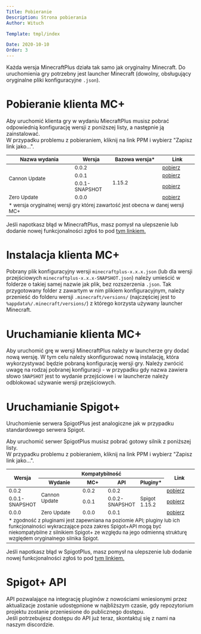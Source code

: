 ```yaml
---
Title: Pobieranie
Description: Strona pobierania
Author: Wituch

Template: tmpl/index

Date: 2020-10-10
Order: 3
---
```


<style>
table {
	width: 100%;
	font-size: 10pt;
}
th, td {
	vertical-align: middle;
}
</style>

Każda wersja MinecraftPlus działa tak samo jak oryginalny Minecraft. Do uruchomienia gry potrzebny jest launcher Minecraft (dowolny, obsługujący oryginalne pliki konfiguracyjne `.json`).

# Pobieranie klienta MC+

Aby uruchomić klienta gry w wydaniu MiecraftPlus musisz pobrać odpowiednią konfigurację wersji z poniższej listy, a następnie ją zainstalować.  
W przypadku problemu z pobieraniem, kliknij na link PPM i wybierz "Zapisz link jako...".

<table>
	<colgroup>
		<col style="width: 35%">
		<col style="width: auto">
		<col style="width: 100pt">
		<col style="width: 70pt">
	</colgroup>
	<thead><tr><th>Nazwa wydania</th><th>Wersja</th><th>Bazowa wersja*</th><th>Link</th></tr></thead>
	<tbody>
	  <tr>
		<td rowspan="3">Cannon Update</td>
		<td>0.0.2</td><td rowspan="4">1.15.2</td>
		<td><a download href="%assets_url%/downloads/minecraft/minecraftplus-0.0.2.json">pobierz</a></td>
	  </tr>
	  <tr>
		<td>0.0.1</td>
		<td><a download href="%assets_url%/downloads/minecraft/minecraftplus-0.0.1.json">pobierz</a></td>
	  </tr>
	  <tr>
		<td>0.0.1-SNAPSHOT</td>
		<td><a download href="%assets_url%/downloads/minecraft/minecraftplus-0.0.1-SNAPSHOT.json">pobierz</a></td>
	  </tr>
	  <tr>
		<td>Zero Update</td>
		<td>0.0.0</td>
		<td><a download href="%assets_url%/downloads/minecraft/minecraftplus-0.0.0.json">pobierz</a></td>
	  </tr>
	  <tr><td colspan="4">* wersja oryginalnej wersji gry której zawartość jest obecna w danej wersji MC+</td></tr>
	</tbody>
</table>

Jeśli napotkasz błąd w MinecraftPlus, masz pomysł na ulepszenie lub dodanie nowej funkcjonalności zgłoś to pod <a href="https://bitbucket.org/minecraftplus/minecraftplus/issues" target="_blank">tym linkiem.</a>

# Instalacja klienta MC+

Pobrany plik konfiguracyjny wersji `minecraftplus-x.x.x.json` (lub dla wersji przejściowych `minecraftplus-x.x.x-SNAPSHOT.json`) należy umieścić w folderze o takiej samej nazwie jak plik, bez rozszerzenia `.json`.
Tak przygotowany folder z zawartym w nim plikiem konfiguracyjnym, należy przenieść do folderu wersji `.minecraft/versions/` (najczęściej jest to `%appdata%/.minecraft/versions/`) z którego korzysta używany launcher Minecraft.

# Uruchamianie klienta MC+

Aby uruchomić grę w wersji MinecraftPlus należy w launcherze gry dodać nową wersję. W tym celu należy skonfigurować nową instalację, która wykorzystywać będzie pobraną konfigurację wersji gry.
Należy zwrócić uwagę na rodzaj pobranej konfiguracji - w przypadku gdy nazwa zawiera słowo `SNAPSHOT` jest to wydanie przejściowe i w launcherze należy odblokować używanie wersji przejściowych.

# Uruchamianie Spigot+

Uruchomienie serwera SpigotPlus jest analogiczne jak w przypadku standardowego serwera Spigot.

Aby uruchomić serwer SpigotPlus musisz pobrać gotowy silnik z poniższej listy.  
W przypadku problemu z pobieraniem, kliknij na link PPM i wybierz "Zapisz link jako...".

<table>
	<colgroup>
		<col style="width: auto">
		<col style="width: 100pt">
		<col style="width: 60pt">
		<col style="width: auto">
		<col style="width: auto">
		<col style="width: 70pt">
	</colgroup>
	<thead>
		<tr><th rowspan="2">Wersja</th>	<th colspan="4">Kompatybilność</th>	<th rowspan="2">Link</th></tr>
		<tr><th>Wydanie</th><th>MC+</th><th>API</th><th>Pluginy*</th></tr>
	</thead>
	<tbody>
	  <tr>
		<td>0.0.2</td>
		<td rowspan="2" >Cannon Update</td>	<td>0.0.2</td>	<td>0.0.2</td><td rowspan="3" colspan="1">Spigot 1.15.2</td>
		<td><a download href="%assets_url%/downloads/spigotplus/spigotplus-0.0.2.jar">pobierz</a></td>
	  </tr>
	  <tr>
		<td>0.0.1-SNAPSHOT</td>
		<td>0.0.1</td>	<td>0.0.2-SNAPSHOT</td>
		<td><a download href="%assets_url%/downloads/spigotplus/spigotplus-0.0.1-SNAPSHOT.jar">pobierz</a></td>
	  </tr>
	  <tr>
		<td>0.0.0</td>
		<td>Zero Update</td><td>0.0.0</td><td>0.0.1</td>
		<td><a download href="%assets_url%/downloads/spigotplus/spigotplus-0.0.0.jar">pobierz</a></td>
	  </tr>
	  <tr><td colspan="6">* zgodność z pluginami jest zapewniana na poziomie API; pluginy lub ich funkcjonalności wykraczające poza zakres Spigot+API mogą być niekompatybilne z silnikiem Spigot+ ze względu na jego odmienną strukturę względem oryginalnego silnika Spigot.</td></tr>
	</tbody>
</table>

Jeśli napotkasz błąd w SpigotPlus, masz pomysł na ulepszenie lub dodanie nowej funkcjonalności zgłoś to pod <a href="https://bitbucket.org/minecraftplus/spigotplus/issues" target="_blank">tym linkiem.</a>

# Spigot+ API

API pozwalające na integrację pluginów z nowościami wniesionymi przez aktualizacje zostanie udostępnione w najbliższym czasie, gdy repozytorium projektu zostanie przeniesione do publicznego dostępu.  
Jeśli potrzebujesz dostępu do API już teraz, skontaktuj się z nami na naszym discordzie.
